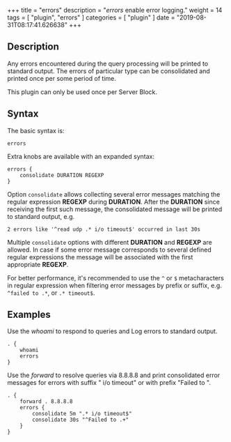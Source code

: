 +++
title = "errors"
description = "*errors* enable error logging."
weight = 14
tags = [ "plugin", "errors" ]
categories = [ "plugin" ]
date = "2019-08-31T08:17:41.626638"
+++

## Description

Any errors encountered during the query processing will be printed to standard output. The errors of particular type can be consolidated and printed once per some period of time.

This plugin can only be used once per Server Block.

## Syntax

The basic syntax is:

~~~
errors
~~~

Extra knobs are available with an expanded syntax:

~~~
errors {
	consolidate DURATION REGEXP
}
~~~

Option `consolidate` allows collecting several error messages matching the regular expression **REGEXP** during **DURATION**. After the **DURATION** since receiving the first such message, the consolidated message will be printed to standard output, e.g.

~~~
2 errors like '^read udp .* i/o timeout$' occurred in last 30s
~~~

Multiple `consolidate` options with different **DURATION** and **REGEXP** are allowed. In case if some error message corresponds to several defined regular expressions the message will be associated with the first appropriate **REGEXP**.

For better performance, it's recommended to use the `^` or `$` metacharacters in regular expression when filtering error messages by prefix or suffix, e.g. `^failed to .*`, or `.* timeout$`.

## Examples

Use the *whoami* to respond to queries and Log errors to standard output.

~~~ corefile
. {
    whoami
    errors
}
~~~

Use the *forward* to resolve queries via 8.8.8.8 and print consolidated error messages for errors with suffix " i/o timeout" or with prefix "Failed to ".

~~~ corefile
. {
    forward . 8.8.8.8
    errors {
        consolidate 5m ".* i/o timeout$"
        consolidate 30s "^Failed to .+"
    }
}
~~~
